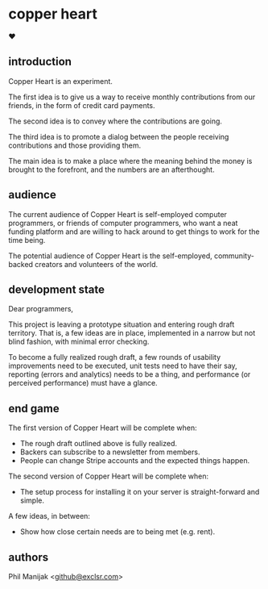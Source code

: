 copper heart
============
♥

introduction
------------
Copper Heart is an experiment. 

The first idea is to give us a way to receive monthly contributions 
from our friends, in the form of credit card payments.

The second idea is to convey where the contributions are going.

The third idea is to promote a dialog between the people receiving 
contributions and those providing them.

The main idea is to make a place where the meaning behind the money 
is brought to the forefront, and the numbers are an afterthought.

audience
---------
The current audience of Copper Heart is self-employed computer 
programmers, or friends of computer programmers, who want a neat 
funding platform and are willing to hack around to get things to
work for the time being.

The potential audience of Copper Heart is the self-employed, 
community-backed creators and volunteers of the world.

development state
------------------
Dear programmers, 

This project is leaving a prototype situation and entering rough draft
territory. That is, a few ideas are in place, implemented in a narrow
but not blind fashion, with minimal error checking.

To become a fully realized rough draft, a few rounds of usability 
improvements need to be executed, unit tests need to have their say,
reporting (errors and analytics) needs to be a thing, and performance
(or perceived performance) must have a glance.

end game
-----------
The first version of Copper Heart will be complete when:
* The rough draft outlined above is fully realized.
* Backers can subscribe to a newsletter from members.
* People can change Stripe accounts and the expected things happen.

The second version of Copper Heart will be complete when:
* The setup process for installing it on your server is straight-forward and simple.

A few ideas, in between:
* Show how close certain needs are to being met (e.g. rent).

authors
-------
Phil Manijak <<github@exclsr.com>>
